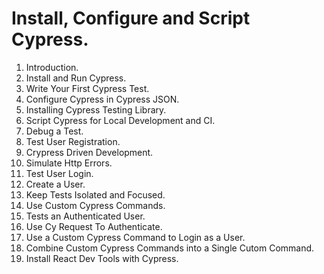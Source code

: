 # Install, Configure and Script Cypress.

1. Introduction.
2. Install and Run Cypress.
3. Write Your First Cypress Test.
4. Configure Cypress in Cypress JSON.
5. Installing Cypress Testing Library.
6. Script Cypress for Local Development and CI.
7. Debug a Test.
8. Test User Registration.
9. Crypress Driven Development.
10. Simulate Http Errors.
11. Test User Login.
12. Create a User.
13. Keep Tests Isolated and Focused.
14. Use Custom Cypress Commands.
15. Tests an Authenticated User.
16. Use Cy Request To Authenticate.
17. Use a Custom Cypress Command to Login as a User.
18. Combine Custom Cypress Commands into a Single Cutom Command.
19. Install React Dev Tools with Cypress.
